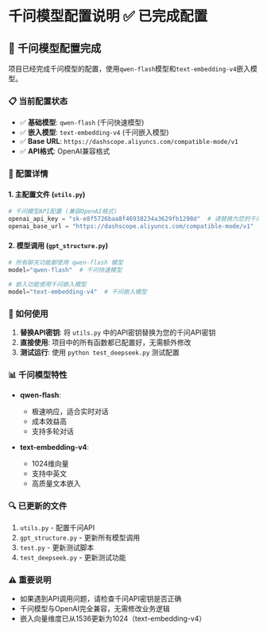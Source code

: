 # 千问模型配置说明 ✅ 已完成配置

## 🎉 千问模型配置完成

项目已经完成千问模型的配置，使用`qwen-flash`模型和`text-embedding-v4`嵌入模型。

### 📋 当前配置状态

- ✅ **基础模型**: `qwen-flash` (千问快速模型)
- ✅ **嵌入模型**: `text-embedding-v4` (千问嵌入模型)
- ✅ **Base URL**: `https://dashscope.aliyuncs.com/compatible-mode/v1`
- ✅ **API格式**: OpenAI兼容格式

### 🔧 配置详情

#### 1. 主配置文件 (`utils.py`)
```python
# 千问模型API配置 (兼容OpenAI格式)
openai_api_key = "sk-e8f5726baa8f46938234a3629fb1298d"  # 请替换为您的千问API密钥
openai_base_url = "https://dashscope.aliyuncs.com/compatible-mode/v1"
```

#### 2. 模型调用 (`gpt_structure.py`)
```python
# 所有聊天功能都使用 qwen-flash 模型
model="qwen-flash"  # 千问快速模型

# 嵌入功能使用千问嵌入模型  
model="text-embedding-v4"  # 千问嵌入模型
```

### 🚀 如何使用

1. **替换API密钥**: 将 `utils.py` 中的API密钥替换为您的千问API密钥
2. **直接使用**: 项目中的所有函数都已配置好，无需额外修改
3. **测试运行**: 使用 `python test_deepseek.py` 测试配置

### 📊 千问模型特性

- **qwen-flash**: 
  - 极速响应，适合实时对话
  - 成本效益高
  - 支持多轮对话
  
- **text-embedding-v4**:
  - 1024维向量
  - 支持中英文
  - 高质量文本嵌入

### 🔍 已更新的文件

1. `utils.py` - 配置千问API
2. `gpt_structure.py` - 更新所有模型调用
3. `test.py` - 更新测试脚本
4. `test_deepseek.py` - 更新测试功能

### ⚠️ 重要说明

- 如果遇到API调用问题，请检查千问API密钥是否正确
- 千问模型与OpenAI完全兼容，无需修改业务逻辑
- 嵌入向量维度已从1536更新为1024（text-embedding-v4）
